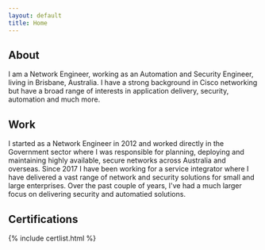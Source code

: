 ```yaml
---
layout: default
title: Home
---
```


## About

I am a Network Engineer, working as an Automation and Security Engineer, living in Brisbane, Australia. 
I have a strong background in Cisco networking but have a broad range of interests in application delivery, security, automation and much more. 

## Work

I started as a Network Engineer in 2012 and worked directly in the Government sector where I was responsible for planning, deploying and maintaining highly available, secure networks across Australia and overseas. Since 2017 I have been working for a service integrator where I have delivered a vast range of network and security solutions for small and large enterprises. Over the past couple of years, I've had a much larger focus on delivering security and automatied solutions. 

## Certifications

{% include certlist.html %}
